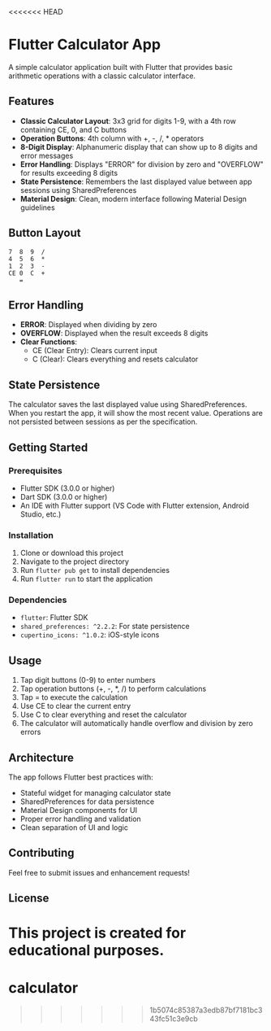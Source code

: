 <<<<<<< HEAD
# Flutter Calculator App

A simple calculator application built with Flutter that provides basic arithmetic operations with a classic calculator interface.

## Features

- **Classic Calculator Layout**: 3x3 grid for digits 1-9, with a 4th row containing CE, 0, and C buttons
- **Operation Buttons**: 4th column with +, -, /, * operators
- **8-Digit Display**: Alphanumeric display that can show up to 8 digits and error messages
- **Error Handling**: Displays "ERROR" for division by zero and "OVERFLOW" for results exceeding 8 digits
- **State Persistence**: Remembers the last displayed value between app sessions using SharedPreferences
- **Material Design**: Clean, modern interface following Material Design guidelines

## Button Layout

```
7  8  9  /
4  5  6  *
1  2  3  -
CE 0  C  +
   =
```

## Error Handling

- **ERROR**: Displayed when dividing by zero
- **OVERFLOW**: Displayed when the result exceeds 8 digits
- **Clear Functions**: 
  - CE (Clear Entry): Clears current input
  - C (Clear): Clears everything and resets calculator

## State Persistence

The calculator saves the last displayed value using SharedPreferences. When you restart the app, it will show the most recent value. Operations are not persisted between sessions as per the specification.

## Getting Started

### Prerequisites

- Flutter SDK (3.0.0 or higher)
- Dart SDK (3.0.0 or higher)
- An IDE with Flutter support (VS Code with Flutter extension, Android Studio, etc.)

### Installation

1. Clone or download this project
2. Navigate to the project directory
3. Run `flutter pub get` to install dependencies
4. Run `flutter run` to start the application

### Dependencies

- `flutter`: Flutter SDK
- `shared_preferences: ^2.2.2`: For state persistence
- `cupertino_icons: ^1.0.2`: iOS-style icons

## Usage

1. Tap digit buttons (0-9) to enter numbers
2. Tap operation buttons (+, -, *, /) to perform calculations
3. Tap = to execute the calculation
4. Use CE to clear the current entry
5. Use C to clear everything and reset the calculator
6. The calculator will automatically handle overflow and division by zero errors

## Architecture

The app follows Flutter best practices with:
- Stateful widget for managing calculator state
- SharedPreferences for data persistence
- Material Design components for UI
- Proper error handling and validation
- Clean separation of UI and logic

## Contributing

Feel free to submit issues and enhancement requests!

## License

This project is created for educational purposes.
=======
# calculator
>>>>>>> 1b5074c85387a3edb87bf7181bc343fc51c3e9cb
